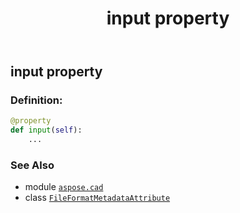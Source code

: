 ﻿---
title: input property
second_title: Aspose.CAD for Python via .NET API References
description: 
type: docs
weight: 70
url: /python-net/aspose.cad/fileformatmetadataattribute/input/
is_root: false
---

## input property

### Definition:
```python
@property
def input(self):
    ...
```

### See Also
* module [`aspose.cad`](../../)
* class [`FileFormatMetadataAttribute`](/cad/python-net/aspose.cad/fileformatmetadataattribute)
